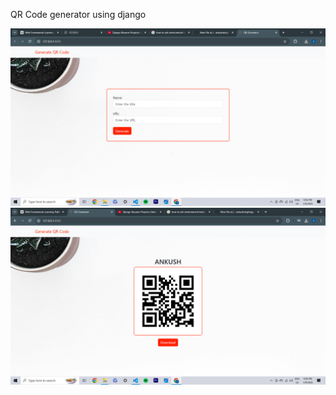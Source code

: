 QR Code generator using django

![Project Screenshot](screenshots/image1.png)
![Project Screenshot](screenshots/image2.png)
